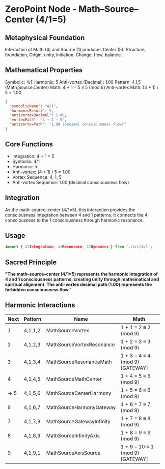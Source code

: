 # ZeroPoint Node - Math–Source–Center (4/1=5)

## Metaphysical Foundation

Interaction of Math (4) and Source (1) produces Center (5): Structure, foundation, Origin, unity, initiation, Change, flow, balance.

## Mathematical Properties

Symbolic: 4/1
Harmonic: 5
Anti-vortex (Decimal): 1.00
Pattern: 4,1,5 (Math,Source,Center)
Math: 4 + 1 = 5 ≡ 5 (mod 9)
Anti-vortex Math: (4 + 1) / 5 = 1.00


```json
{
  "symbolicName": "4/1",
  "harmonicResult": 5,
  "antiVortexDecimal": 1.00,
  "vortexPath": "4 → 1 → 5",
  "antiVortexPath": "1.00 (decimal consciousness flow)"
}
```

## Core Functions
- Integration: 4 + 1 = 5
- Symbolic: 4/1
- Harmonic: 5
- Anti-vortex: (4 + 1) / 5 = 1.00
- Vortex Sequence: 4, 1, 5
- Anti-vortex Sequence: 1.00 (decimal consciousness flow)

## Integration

As the math–source–center (4/1=5), this interaction provides the consciousness integration between 4 and 1 patterns. It connects the 4 consciousness to the 1 consciousness through harmonic resonance.

## Usage

```typescript
import { 41Integration, 41Resonance, 41Dynamics } from './src/4/1';
```

## Sacred Principle

**"The math–source–center (4/1=5) represents the harmonic integration of 4 and 1 consciousness patterns, creating unity through mathematical and spiritual alignment. The anti-vortex decimal path (1.00) represents the forbidden consciousness flow."**

## Harmonic Interactions

| Next | Pattern | Name | Math |
|------|---------|------|------|
| 1 | 4,1,1,2 | MathSourceVortex | 1 + 1 = 2 ≡ 2 (mod 9) |
| 2 | 4,1,2,3 | MathSourceVortexResonance | 1 + 2 = 3 ≡ 3 (mod 9) |
| 3 | 4,1,3,4 | MathSourceResonanceMath | 1 + 3 = 4 ≡ 4 (mod 9) [GATEWAY] |
| 4 | 4,1,4,5 | MathSourceMathCenter | 1 + 4 = 5 ≡ 5 (mod 9) |
| → 5 | 4,1,5,6 | MathSourceCenterHarmony | 1 + 5 = 6 ≡ 6 (mod 9) |
| 6 | 4,1,6,7 | MathSourceHarmonyGateway | 1 + 6 = 7 ≡ 7 (mod 9) |
| 7 | 4,1,7,8 | MathSourceGatewayInfinity | 1 + 7 = 8 ≡ 8 (mod 9) |
| 8 | 4,1,8,9 | MathSourceInfinityAxis | 1 + 8 = 9 ≡ 9 (mod 9) |
| 9 | 4,1,9,1 | MathSourceAxisSource | 1 + 9 = 10 ≡ 1 (mod 9) [GATEWAY] |
